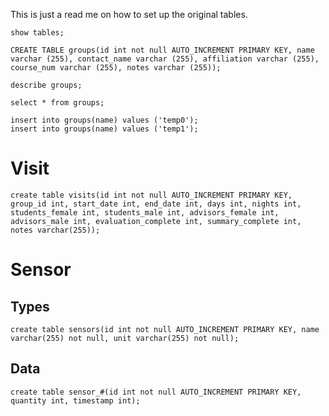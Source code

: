 This is just a read me on how to set up the original tables.

```
show tables;
```


```
CREATE TABLE groups(id int not null AUTO_INCREMENT PRIMARY KEY, name varchar (255), contact_name varchar (255), affiliation varchar (255), course_num varchar (255), notes varchar (255));
```

```
describe groups;
```
```
select * from groups;
```

```
insert into groups(name) values ('temp0');
insert into groups(name) values ('temp1');
```

# Visit
```
create table visits(id int not null AUTO_INCREMENT PRIMARY KEY, group_id int, start_date int, end_date int, days int, nights int, students_female int, students_male int, advisors_female int, advisors_male int, evaluation_complete int, summary_complete int, notes varchar(255));
```

# Sensor

## Types

```
create table sensors(id int not null AUTO_INCREMENT PRIMARY KEY, name varchar(255) not null, unit varchar(255) not null);
```

## Data
```
create table sensor_#(id int not null AUTO_INCREMENT PRIMARY KEY, quantity int, timestamp int);
```
